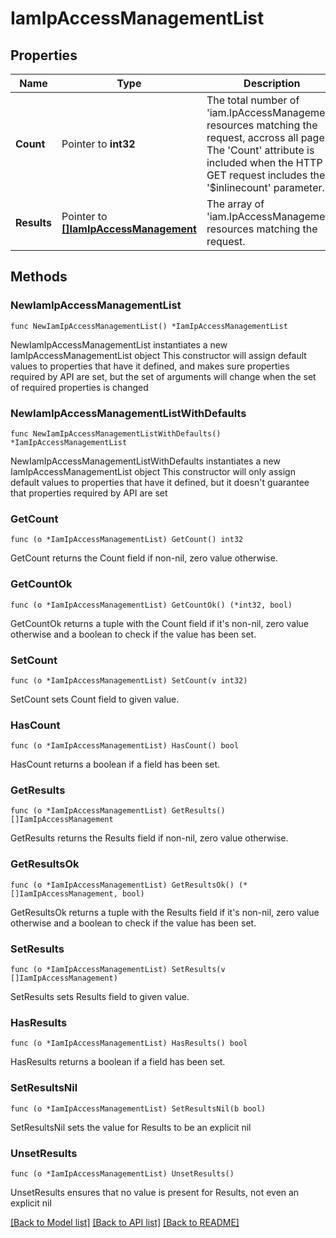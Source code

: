 # IamIpAccessManagementList

## Properties

Name | Type | Description | Notes
------------ | ------------- | ------------- | -------------
**Count** | Pointer to **int32** | The total number of &#39;iam.IpAccessManagement&#39; resources matching the request, accross all pages. The &#39;Count&#39; attribute is included when the HTTP GET request includes the &#39;$inlinecount&#39; parameter. | [optional] 
**Results** | Pointer to [**[]IamIpAccessManagement**](IamIpAccessManagement.md) | The array of &#39;iam.IpAccessManagement&#39; resources matching the request. | [optional] 

## Methods

### NewIamIpAccessManagementList

`func NewIamIpAccessManagementList() *IamIpAccessManagementList`

NewIamIpAccessManagementList instantiates a new IamIpAccessManagementList object
This constructor will assign default values to properties that have it defined,
and makes sure properties required by API are set, but the set of arguments
will change when the set of required properties is changed

### NewIamIpAccessManagementListWithDefaults

`func NewIamIpAccessManagementListWithDefaults() *IamIpAccessManagementList`

NewIamIpAccessManagementListWithDefaults instantiates a new IamIpAccessManagementList object
This constructor will only assign default values to properties that have it defined,
but it doesn't guarantee that properties required by API are set

### GetCount

`func (o *IamIpAccessManagementList) GetCount() int32`

GetCount returns the Count field if non-nil, zero value otherwise.

### GetCountOk

`func (o *IamIpAccessManagementList) GetCountOk() (*int32, bool)`

GetCountOk returns a tuple with the Count field if it's non-nil, zero value otherwise
and a boolean to check if the value has been set.

### SetCount

`func (o *IamIpAccessManagementList) SetCount(v int32)`

SetCount sets Count field to given value.

### HasCount

`func (o *IamIpAccessManagementList) HasCount() bool`

HasCount returns a boolean if a field has been set.

### GetResults

`func (o *IamIpAccessManagementList) GetResults() []IamIpAccessManagement`

GetResults returns the Results field if non-nil, zero value otherwise.

### GetResultsOk

`func (o *IamIpAccessManagementList) GetResultsOk() (*[]IamIpAccessManagement, bool)`

GetResultsOk returns a tuple with the Results field if it's non-nil, zero value otherwise
and a boolean to check if the value has been set.

### SetResults

`func (o *IamIpAccessManagementList) SetResults(v []IamIpAccessManagement)`

SetResults sets Results field to given value.

### HasResults

`func (o *IamIpAccessManagementList) HasResults() bool`

HasResults returns a boolean if a field has been set.

### SetResultsNil

`func (o *IamIpAccessManagementList) SetResultsNil(b bool)`

 SetResultsNil sets the value for Results to be an explicit nil

### UnsetResults
`func (o *IamIpAccessManagementList) UnsetResults()`

UnsetResults ensures that no value is present for Results, not even an explicit nil

[[Back to Model list]](../README.md#documentation-for-models) [[Back to API list]](../README.md#documentation-for-api-endpoints) [[Back to README]](../README.md)


